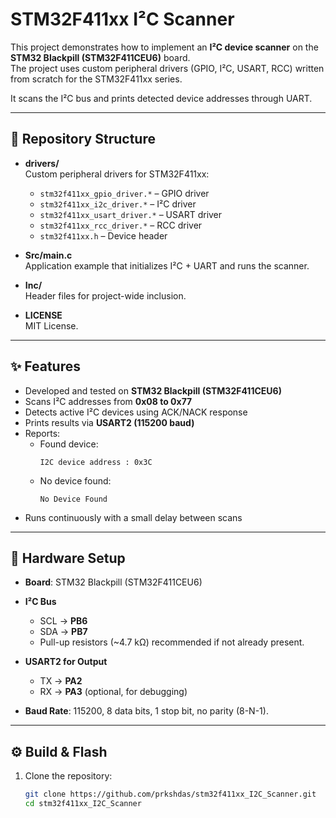 # STM32F411xx I²C Scanner

This project demonstrates how to implement an **I²C device scanner** on the **STM32 Blackpill (STM32F411CEU6)** board.  
The project uses custom peripheral drivers (GPIO, I²C, USART, RCC) written from scratch for the STM32F411xx series.  

It scans the I²C bus and prints detected device addresses through UART.

---

## 📂 Repository Structure

- **drivers/**  
  Custom peripheral drivers for STM32F411xx:
  - `stm32f411xx_gpio_driver.*` – GPIO driver
  - `stm32f411xx_i2c_driver.*` – I²C driver
  - `stm32f411xx_usart_driver.*` – USART driver
  - `stm32f411xx_rcc_driver.*` – RCC driver
  - `stm32f411xx.h` – Device header

- **Src/main.c**  
  Application example that initializes I²C + UART and runs the scanner.

- **Inc/**  
  Header files for project-wide inclusion.

- **LICENSE**  
  MIT License.

---

## ✨ Features

- Developed and tested on **STM32 Blackpill (STM32F411CEU6)**
- Scans I²C addresses from **0x08 to 0x77**
- Detects active I²C devices using ACK/NACK response
- Prints results via **USART2 (115200 baud)**
- Reports:
  - Found device:  
    ```
    I2C device address : 0x3C
    ```
  - No device found:  
    ```
    No Device Found
    ```
- Runs continuously with a small delay between scans

---

## 🔌 Hardware Setup

- **Board**: STM32 Blackpill (STM32F411CEU6)

- **I²C Bus**  
  - SCL → **PB6**  
  - SDA → **PB7**  
  - Pull-up resistors (~4.7 kΩ) recommended if not already present.

- **USART2 for Output**  
  - TX → **PA2**  
  - RX → **PA3** (optional, for debugging)

- **Baud Rate**: 115200, 8 data bits, 1 stop bit, no parity (8-N-1).

---

## ⚙️ Build & Flash

1. Clone the repository:
   ```bash
   git clone https://github.com/prkshdas/stm32f411xx_I2C_Scanner.git
   cd stm32f411xx_I2C_Scanner
